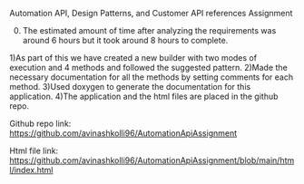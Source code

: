 Automation API, Design Patterns, and Customer API references Assignment

0) The estimated amount of time after analyzing the requirements was around 6 hours but it took around 8 hours to complete.

1)As part of this we have created a new builder with two modes of execution and 4 methods and followed the suggested pattern.
2)Made the necessary documentation for all the methods by setting comments for each method.
3)Used doxygen to generate the documentation for this application.
4)The application and the html files are placed in the github repo.


Github repo link: https://github.com/avinashkolli96/AutomationApiAssignment

Html file link: https://github.com/avinashkolli96/AutomationApiAssignment/blob/main/html/index.html
